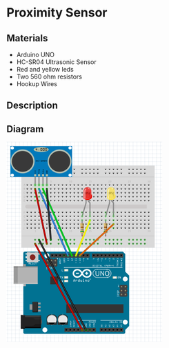# Proximity Sensor

## Materials

  - Arduino UNO
  - HC-SR04 Ultrasonic Sensor
  - Red and yellow leds
  - Two 560 ohm resistors
  - Hookup Wires

## Description

 
## Diagram
![Foo](diagram.png)